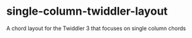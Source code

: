 # single-column-twiddler-layout
A chord layout for the Twiddler 3 that focuses on single column chords

